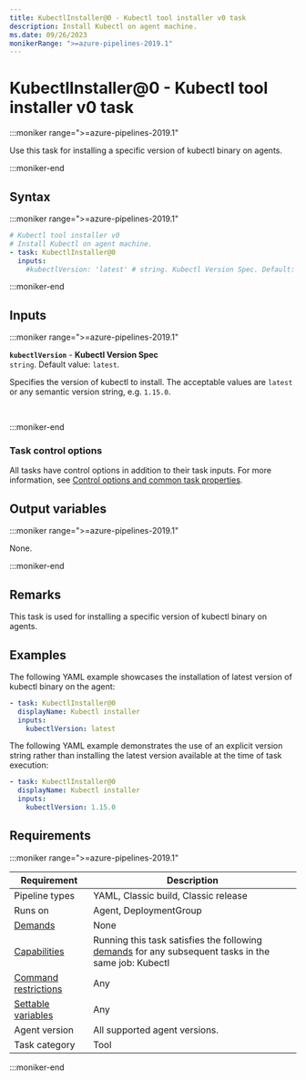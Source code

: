 ```yaml
---
title: KubectlInstaller@0 - Kubectl tool installer v0 task
description: Install Kubectl on agent machine.
ms.date: 09/26/2023
monikerRange: ">=azure-pipelines-2019.1"
---
```


# KubectlInstaller@0 - Kubectl tool installer v0 task

<!-- :::description::: -->
:::moniker range=">=azure-pipelines-2019.1"

<!-- :::editable-content name="description"::: -->
Use this task for installing a specific version of kubectl binary on agents.
<!-- :::editable-content-end::: -->

:::moniker-end
<!-- :::description-end::: -->

<!-- :::syntax::: -->
## Syntax

:::moniker range=">=azure-pipelines-2019.1"

```yaml
# Kubectl tool installer v0
# Install Kubectl on agent machine.
- task: KubectlInstaller@0
  inputs:
    #kubectlVersion: 'latest' # string. Kubectl Version Spec. Default: latest.
```

:::moniker-end
<!-- :::syntax-end::: -->

<!-- :::inputs::: -->
## Inputs

<!-- :::item name="kubectlVersion"::: -->
:::moniker range=">=azure-pipelines-2019.1"

**`kubectlVersion`** - **Kubectl Version Spec**<br>
`string`. Default value: `latest`.<br>
<!-- :::editable-content name="helpMarkDown"::: -->
Specifies the version of kubectl to install. The acceptable values are `latest` or any semantic version string, e.g. `1.15.0`.
<!-- :::editable-content-end::: -->
<br>

:::moniker-end
<!-- :::item-end::: -->

### Task control options

All tasks have control options in addition to their task inputs. For more information, see [Control options and common task properties](/azure/devops/pipelines/yaml-schema/steps-task#common-task-properties).
<!-- :::inputs-end::: -->

<!-- :::outputVariables::: -->
## Output variables

:::moniker range=">=azure-pipelines-2019.1"

None.

:::moniker-end
<!-- :::outputVariables-end::: -->

<!-- :::remarks::: -->
<!-- :::editable-content name="remarks"::: -->
## Remarks

This task is used for installing a specific version of kubectl binary on agents.
<!-- :::editable-content-end::: -->
<!-- :::remarks-end::: -->

<!-- :::examples::: -->
<!-- :::editable-content name="examples"::: -->
## Examples

The following YAML example showcases the installation of latest version of kubectl binary on the agent:

```YAML
- task: KubectlInstaller@0
  displayName: Kubectl installer
  inputs: 
    kubectlVersion: latest
```

The following YAML example demonstrates the use of an explicit version string rather than installing the latest version available at the time of task execution:

```YAML
- task: KubectlInstaller@0
  displayName: Kubectl installer
  inputs: 
    kubectlVersion: 1.15.0
```
<!-- :::editable-content-end::: -->
<!-- :::examples-end::: -->

<!-- :::properties::: -->
## Requirements

:::moniker range=">=azure-pipelines-2019.1"

| Requirement | Description |
|-------------|-------------|
| Pipeline types | YAML, Classic build, Classic release |
| Runs on | Agent, DeploymentGroup |
| [Demands](/azure/devops/pipelines/process/demands) | None |
| [Capabilities](/azure/devops/pipelines/agents/agents#capabilities) | Running this task satisfies the following [demands](/azure/devops/pipelines/process/demands) for any subsequent tasks in the same job: Kubectl |
| [Command restrictions](/azure/devops/pipelines/security/templates#agent-logging-command-restrictions) | Any |
| [Settable variables](/azure/devops/pipelines/security/templates#agent-logging-command-restrictions) | Any |
| Agent version | All supported agent versions. |
| Task category | Tool |

:::moniker-end
<!-- :::properties-end::: -->

<!-- :::see-also::: -->
<!-- :::editable-content name="seeAlso"::: -->
<!-- :::editable-content-end::: -->
<!-- :::see-also-end::: -->